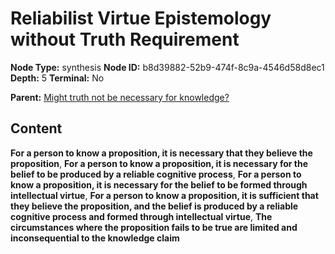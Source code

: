 # Reliabilist Virtue Epistemology without Truth Requirement

**Node Type:** synthesis
**Node ID:** b8d39882-52b9-474f-8c9a-4546d58d8ec1
**Depth:** 5
**Terminal:** No

**Parent:** [Might truth not be necessary for knowledge?](might-truth-not-be-necessary-for-knowledge-antithesis-a373db68-8e48-4ff3-868f-b864b9e6f87b.md)

## Content

**For a person to know a proposition, it is necessary that they believe the proposition**, **For a person to know a proposition, it is necessary for the belief to be produced by a reliable cognitive process**, **For a person to know a proposition, it is necessary for the belief to be formed through intellectual virtue**, **For a person to know a proposition, it is sufficient that they believe the proposition, and the belief is produced by a reliable cognitive process and formed through intellectual virtue**, **The circumstances where the proposition fails to be true are limited and inconsequential to the knowledge claim**

